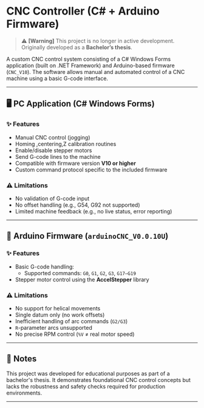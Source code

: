 # CNC Controller (C# + Arduino Firmware)

> ⚠️ **[Warning]** This project is no longer in active development.  
> Originally developed as a **Bachelor’s thesis**.

A custom CNC control system consisting of a C# Windows Forms application (built on .NET Framework) and Arduino-based firmware (`CNC_V10`). The software allows manual and automated control of a CNC machine using a basic G-code interface.

---

## 🖥️ PC Application (C# Windows Forms)

### ✨ Features

- Manual CNC control (jogging)  
- Homing ,centering,Z calibration routines  
- Enable/disable stepper motors  
- Send G-code lines to the machine  
- Compatible with firmware version **V10 or higher**  
- Custom command protocol specific to the included firmware  

### ⚠️ Limitations

- No validation of G-code input  
- No offset handling (e.g., G54, G92 not supported)  
- Limited machine feedback (e.g., no live status, error reporting)

---

## 🔧 Arduino Firmware (`arduinoCNC_V0.0.10U`)

### ✨ Features

- Basic G-code handling:
  - Supported commands: `G0`, `G1`, `G2`, `G3`, `G17–G19`  
- Stepper motor control using the **AccelStepper** library  

### ⚠️ Limitations

- No support for helical movements  
- Single datum only (no work offsets)  
- Inefficient handling of arc commands (`G2/G3`)  
- `R`-parameter arcs unsupported  
- No precise RPM control (`%V` ≠ real motor speed)  

---

## 📝 Notes

This project was developed for educational purposes as part of a bachelor's thesis. It demonstrates foundational CNC control concepts but lacks the robustness and safety checks required for production environments.

---
